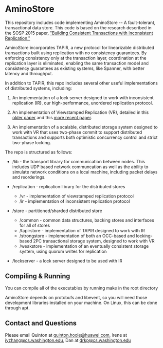 # AminoStore

This repository includes code implementing AminoStore -- A fault-tolerant, transactional data store. 
This code is based on the research described in 
the SOSP 2015 paper, ["Building Consistent Transactions with
Inconsistent Replication."](http://dl.acm.org/authorize?N93281)

AminoStore incorporates TAPIR, a new protocol for linearizable distributed transactions
built using replication with no consistency guarantees. By enforcing
consistency only at the transaction layer,
coordination at the replication layer is eliminated, enabling the
same transaction model and consistency guarantees as existing systems,
like Spanner, with better latency and throughput.

In addition to TAPIR, this repo includes several other useful
implementations of distributed systems, including:

1. An implementation of a lock server designed to work with
   inconsistent replication (IR), our high-performance, unordered
   replication protocol.

2. An implementation of Viewstamped Replication (VR), detailed in this
   [older paper](http://dl.acm.org/citation.cfm?id=62549) and this
   [more recent paper](http://18.7.29.232/handle/1721.1/71763).

3. An implementation of a scalable, distributed storage system
   designed to work with VR that uses two-phase commit to support
   distributed transactions and supports both optimistic concurrency
   control and strict two-phase locking.

The repo is structured as follows:

- /lib - the transport library for communication between nodes. This
  includes UDP based network communcation as well as the ability to
  simulate network conditions on a local machine, including packet
  delays and reorderings.

- /replication - replication library for the distributed stores
  - /vr - implementation of viewstamped replication protocol
  - /ir - implementation of inconsistent replication protocol

- /store - partitioned/sharded distributed store
  - /common - common data structures, backing stores and interfaces for all of stores
  - /tapirstore - implementation of TAPIR designed to work with IR
  - /strongstore - implementation of both an OCC-based and locking-based 2PC transactional
  storage system, designed to work with VR
  - /weakstore - implementation of an eventually consistent storage
    system, using quorum writes for replication

- /lockserver - a lock server designed to be used with IR

## Compiling & Running
You can compile all of the executables by running make in the root directory

AminoStore depends on protobufs and libevent, so you will need those development libraries installed on your machine. On Linux, this can be done through apt.

## Contact and Questions
Please email Quinton at quinton.hoole@huawei.com, Irene at iyzhang@cs.washington.edu, Dan at drkp@cs.washington.edu
